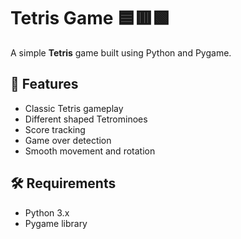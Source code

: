 # Tetris Game 🟦🟥🟩  

A simple **Tetris** game built using Python and Pygame.

## 📜 Features
- Classic Tetris gameplay
- Different shaped Tetrominoes
- Score tracking
- Game over detection
- Smooth movement and rotation

## 🛠️ Requirements
- Python 3.x
- Pygame library
